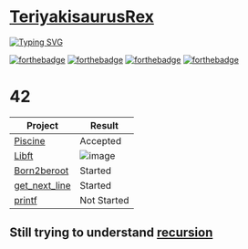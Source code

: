 # [TeriyakisaurusRex](https://github.com/TeriyakisaurusRex)

[![Typing SVG](https://readme-typing-svg.herokuapp.com?color=%2323F709&duration=2000&lines=%3AWq;oops;%3AWq;C'mon+man...;%3Awq;Finally)](https://git.io/typing-svg)

[![forthebadge](https://forthebadge.com/images/badges/built-with-love.svg)](https://forthebadge.com)
[![forthebadge](https://forthebadge.com/images/badges/for-you.svg)](https://forthebadge.com)
[![forthebadge](https://forthebadge.com/images/badges/check-it-out.svg)](https://forthebadge.com)
[![forthebadge](https://forthebadge.com/images/badges/you-didnt-ask-for-this.svg)](https://forthebadge.com)

# 42

| Project | Result |
| ------- | ------ |
| [Piscine](https://github.com/TeriyakisaurusRex/42Piscine) | Accepted |
| [Libft](https://github.com/TeriyakisaurusRex/42School/tree/master/libft) | ![image](https://user-images.githubusercontent.com/94874173/154878658-21f8042d-cee0-4569-8885-d7ee1b4215ac.png) |
| [Born2beroot](https://github.com/TeriyakisaurusRex/42School/tree/master/Born2beroot) | Started |
| [get_next_line](https://github.com/TeriyakisaurusRex/42School/tree/master/get_next_line) | Started |
| [printf](https://github.com/TeriyakisaurusRex/42School/tree/master/ft_printf) | Not Started |


## Still trying to understand [recursion](https://github.com/TeriyakisaurusRex#still-trying-to-understand-recursion)

<!--
**TeriyakisaurusRex/TeriyakisaurusRex** is a ✨ _special_ ✨ repository because its `README.md` (this file) appears on your GitHub profile.

Here are some ideas to get you started:

- 🔭 I’m currently working on ...
- 🌱 I’m currently learning ...
- 👯 I’m looking to collaborate on ...
- 🤔 I’m looking for help with ...
- 💬 Ask me about ...
- 📫 How to reach me: ...
- 😄 Pronouns: ...
- ⚡ Fun fact: ...
-->
